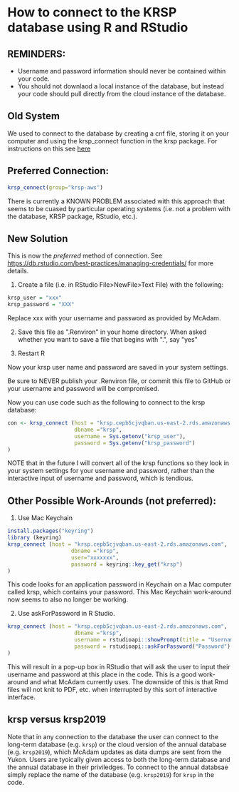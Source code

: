 # How to connect to the KRSP database using R and RStudio

## REMINDERS:
* Username and password information should never be contained within your code.
* You should not downlaod a local instance of the database, but instead your code should pull directly from the cloud instance of the database.


## Old System
We used to connect to the database by creating a cnf file, storing it on your computer and using the krsp_connect function in the krsp package.
For instructions on this see [here](https://github.com/KluaneRedSquirrelProject/krsp/blob/master/vignettes/mysql-aws.md#r)

## Preferred Connection:
```r
krsp_connect(group="krsp-aws")
```

There is currently a KNOWN PROBLEM associated with this approach that seems to be cuased by particular operating systems (i.e. not a problem with the database, KRSP package, RStudio, etc.).

## New Solution

This is now the *preferred* method of connection.  See https://db.rstudio.com/best-practices/managing-credentials/ for more details.
1. Create a file (i.e. in RStudio File>NewFile>Text File) with the following:
```r
krsp_user = "xxx"
krsp_password = "XXX"
```
Replace xxx with your username and password as provided by McAdam.

2. Save this file as ".Renviron" in your home directory.  When asked whether you want to save a file that begins with ".", say "yes"

3. Restart R

Now your krsp user name and password are saved in your system settings.

Be sure to NEVER publish your .Renviron file, or commit this file to GitHub or your username and password will be compromised.

Now you can use code such as the following to connect to the krsp database:
```r
con <- krsp_connect (host = "krsp.cepb5cjvqban.us-east-2.rds.amazonaws.com",
                     dbname ="krsp",
                     username = Sys.getenv("krsp_user"),
                     password = Sys.getenv("krsp_password")
)
```
NOTE that in the future I will convert all of the krsp functions so they look in your system settings for your username and password, rather than the interactive input of username and password, which is tendious.


## Other Possible Work-Arounds (not preferred):
1. Use Mac Keychain
```r
install.packages("keyring")
library (keyring)
krsp_connect (host = "krsp.cepb5cjvqban.us-east-2.rds.amazonaws.com",
                    dbname ="krsp",
                    user="xxxxxxx",
                    password = keyring::key_get("krsp")
)
```
This code looks for an application password in Keychain on a Mac computer called krsp, which contains your password.  This Mac Keychain work-around now seems to also no longer be working.

2.  Use askForPassword in R Studio.
```r                     
krsp_connect (host = "krsp.cepb5cjvqban.us-east-2.rds.amazonaws.com",
                     dbname ="krsp",
                     username = rstudioapi::showPrompt(title = "Username", message = "Username", default = ""),
                     password = rstudioapi::askForPassword("Password")
)
```
         
This will result in a pop-up box in RStudio that will ask the user to input their username and password at this place in the code.  This is a good work-around and what McAdam currently uses.  The downside of this is that Rmd files will not knit to PDF, etc. when interrupted by this sort of interactive interface.


##  krsp versus krsp2019
Note that in any connection to the database the user can connect to the long-term database (e.g. `krsp`) or the cloud version of the annual database (e.g. `krsp2019`), which McAdam updates as data dumps are sent from the Yukon.  Users are tyoically given access to both the long-term database and the annual database in their priviledges.  To connect to the annual databsae simply replace the name of the database (e.g. `krsp2019`) for `krsp` in the code.
